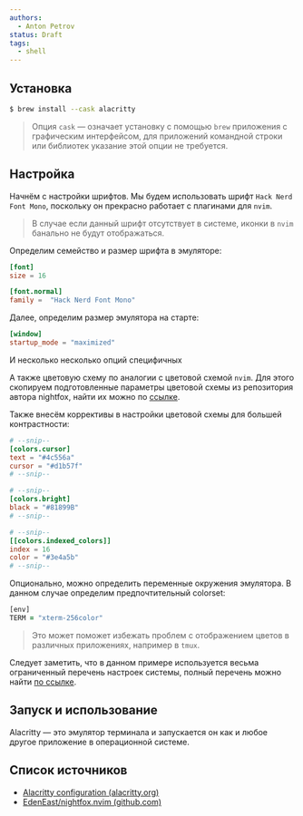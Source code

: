 ```yaml
---
authors:
  - Anton Petrov
status: Draft
tags:
  - shell
---
```

## Установка

```zsh
$ brew install --cask alacritty
```

> Опция `cask` — означает установку с помощью `brew` приложения с графическим интерфейсом, для приложений командной строки или библиотек указание этой опции не требуется.

## Настройка

Начнём с настройки шрифтов. Мы будем использовать шрифт `Hack Nerd Font Mono`, поскольку он прекрасно работает с плагинами для `nvim`.

> В случае если данный шрифт отсутствует в системе, иконки в `nvim` банально не будут отображаться.
 
Определим семейство и размер шрифта в эмуляторе:

```toml
[font]
size = 16

[font.normal]
family =  "Hack Nerd Font Mono"
```

Далее, определим размер эмулятора на старте:

```toml
[window]
startup_mode = "maximized"
```

И несколько несколько опций специфичных

А также цветовую схему по аналогии с цветовой схемой `nvim`. Для этого скопируем подготовленные параметры цветовой схемы из репозитория автора nightfox, найти их можно по [ссылке](https://github.com/EdenEast/nightfox.nvim/blob/main/extra/nordfox/alacritty.toml).

Также внесём коррективы в настройки цветовой схемы для большей контрастности:

```toml
# --snip--
[colors.cursor]
text = "#4c556a"
cursor = "#d1b57f"
# --snip--

# --snip--
[colors.bright]
black = "#81899B"
# --snip--

# --snip--
[[colors.indexed_colors]]
index = 16
color = "#3e4a5b"
# --snip--
```

Опционально, можно определить переменные окружения эмулятора. В данном случае определим предпочтительный colorset:

```zsh
[env]
TERM = "xterm-256color"
```

> Это может поможет избежать проблем с отображением цветов в различных приложениях, например в `tmux`. 

Следует заметить, что в данном примере используется весьма ограниченный перечень настроек системы, полный перечень можно найти [по ссылке](https://alacritty.org/config-alacritty.html).

## Запуск и использование

Alacritty — это эмулятор терминала и запускается он как и любое другое приложение в операционной системе.

## Список источников

- [Alacritty configuration (alacritty.org)](https://alacritty.org/config-alacritty.html)
- [EdenEast/nightfox.nvim (github.com)](https://github.com/EdenEast/nightfox.nvim)
